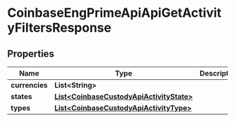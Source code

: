 
# CoinbaseEngPrimeApiApiGetActivityFiltersResponse

## Properties
Name | Type | Description | Notes
------------ | ------------- | ------------- | -------------
**currencies** | **List&lt;String&gt;** |  | 
**states** | [**List&lt;CoinbaseCustodyApiActivityState&gt;**](CoinbaseCustodyApiActivityState.md) |  | 
**types** | [**List&lt;CoinbaseCustodyApiActivityType&gt;**](CoinbaseCustodyApiActivityType.md) |  | 



